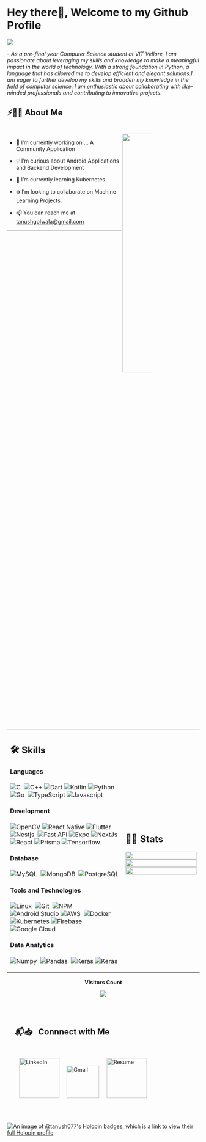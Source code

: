 # Hey there👋, Welcome to my Github Profile

<img src="https://readme-typing-svg.herokuapp.com?font=Architects+Daughter&color=22EBF7&size=25&center=false&lines=hey!+its+Tanush;App+developer...;Backend+Developer...;Computer+Vision+Enthusiast...;DevOps..."/>
 
 <p>- <i>As a pre-final year Computer Science student at VIT Vellore, I am passionate about leveraging my skills and knowledge to make a meaningful impact in the world of technology. With a strong foundation in Python, a language that has allowed me to develop efficient and elegant solutions.I am eager to further develop my skills and broaden my knowledge in the field of computer science. I am enthusiastic about collaborating with like-minded professionals and contributing to innovative projects.</i></p>



## ⚡🙋‍♂️ About Me

</br>
<img src="https://user-images.githubusercontent.com/89788120/167628634-549d2bdd-609e-4275-85af-1e1974da64ca.gif" width="40%" align="right" />

- 🔧 I’m currently working on ... A Community Application

- 💡 I’m curious about Android Applications and Backend Development
- 📖 I’m currently learning Kubernetes.
- ❄️ I’m looking to collaborate on Machine Learning Projects.
- 📫 You can reach me at tanushgolwala@gmail.com

<hr>


</br>


<table width="100%" >

 <tr>
    <td width="60%">
     
## 🛠️ Skills

#### Languages

![C](https://img.shields.io/badge/C-00599C?style=for-the-badge&logo=c&logoColor=white)&nbsp;
![C++](https://img.shields.io/badge/C%2B%2B-00599C?style=for-the-badge&logo=c%2B%2B&logoColor=white)
![Dart](https://img.shields.io/badge/Dart-0175C2?style=for-the-badge&logo=dart&logoColor=white)
![Kotlin](https://img.shields.io/badge/Kotlin-B125EA?style=for-the-badge&logo=kotlin&logoColor=white)
![Python](https://img.shields.io/badge/Python-FFD43B?style=for-the-badge&logo=python&logoColor=blue)&nbsp;
![Go](https://img.shields.io/badge/Go-00ADD8?style=for-the-badge&logo=go&logoColor=white)&nbsp;
![TypeScript](https://img.shields.io/badge/TypeScript-007ACC?style=for-the-badge&logo=typescript&logoColor=white)
![Javascript](https://img.shields.io/badge/JavaScript-323330?style=for-the-badge&logo=javascript&logoColor=F7DF1E)&nbsp;




#### Development

![OpenCV](https://img.shields.io/badge/OpenCV-27338e?style=for-the-badge&logo=OpenCV&logoColor=white)
![React Native](https://img.shields.io/badge/React_Native-20232A?style=for-the-badge&logo=react&logoColor=61DAFB)
![Flutter](https://img.shields.io/badge/Flutter-02569B?style=for-the-badge&logo=flutter&logoColor=white)
![Nestjs](https://img.shields.io/badge/nestjs-E0234E?style=for-the-badge&logo=nestjs&logoColor=white)&nbsp;
![Fast API](https://img.shields.io/badge/fastapi-109989?style=for-the-badge&logo=FASTAPI&logoColor=white)
![Expo](https://img.shields.io/badge/Expo-1B1F23?style=for-the-badge&logo=expo&logoColor=white)
![NextJs](https://img.shields.io/badge/next%20js-000000?style=for-the-badge&logo=nextdotjs&logoColor=white)
![React](https://img.shields.io/badge/React-20232A?style=for-the-badge&logo=react&logoColor=61DAFB)
![Prisma](https://img.shields.io/badge/Prisma-3982CE?style=for-the-badge&logo=Prisma&logoColor=white)
![Tensorflow](https://img.shields.io/badge/TensorFlow-FF6F00?style=for-the-badge&logo=tensorflow&logoColor=white)



#### Database

![MySQL](  https://img.shields.io/badge/MySQL-005C84?style=for-the-badge&logo=mysql&logoColor=white)&nbsp;
![MongoDB](https://img.shields.io/badge/MongoDB-4EA94B?style=for-the-badge&logo=mongodb&logoColor=white)&nbsp;
![PostgreSQL](https://img.shields.io/badge/PostgreSQL-316192?style=for-the-badge&logo=postgresql&logoColor=whiten)

#### Tools and Technologies


![Linux](https://img.shields.io/badge/Linux-FCC624?style=for-the-badge&logo=linux&logoColor=black)&nbsp;
![Git](  https://img.shields.io/badge/GitHub-100000?style=for-the-badge&logo=github&logoColor=white)&nbsp;
![NPM](https://img.shields.io/badge/npm-CB3837?style=for-the-badge&logo=npm&logoColor=white)&nbsp;
![Android Studio](https://img.shields.io/badge/Android_Studio-3DDC84?style=for-the-badge&logo=android-studio&logoColor=white)
![AWS](https://img.shields.io/badge/Amazon_AWS-FF9900?style=for-the-badge&logo=amazonaws&logoColor=white)&nbsp;
![Docker](https://img.shields.io/badge/Docker-2CA5E0?style=for-the-badge&logo=docker&logoColor=white)&nbsp;
![Kubernetes](https://img.shields.io/badge/kubernetes-326ce5.svg?&style=for-the-badge&logo=kubernetes&logoColor=white)
![Firebase](https://img.shields.io/badge/firebase-ffca28?style=for-the-badge&logo=firebase&logoColor=black)&nbsp;
![Google Cloud](https://img.shields.io/badge/Google_Cloud-4285F4?style=for-the-badge&logo=google-cloud&logoColor=white)&nbsp;  



#### Data Analytics 

![Numpy](https://img.shields.io/badge/Numpy-777BB4?style=for-the-badge&logo=numpy&logoColor=white)&nbsp;
![Pandas](https://img.shields.io/badge/Pandas-2C2D72?style=for-the-badge&logo=pandas&logoColor=white)&nbsp;
![Keras](https://img.shields.io/badge/scikit_learn-F7931E?style=for-the-badge&logo=scikit-learn&logoColor=white)
![Keras](https://img.shields.io/badge/Keras-FF0000?style=for-the-badge&logo=keras&logoColor=white)
</td>
    <td>
  
## 📄📜 Stats


<p align="center">
  <img width="100%" src="https://github-readme-stats.vercel.app/api?username=tanushgolwala&theme=algolia&show_icons=true&bg_color=transparent&title_color=navy&text_color=black" />
 </br>
  <img width="100%" src="https://github-readme-streak-stats.herokuapp.com/?user=tanushgolwala"/>
 </br>
  <img width="100%" src="https://github-readme-stats.vercel.app/api/top-langs/?username=tanushgolwala&exclude_repo=Portfolio,HomePal&langs_count=7&layout=compact&bg_color=transparent" />
</p>
     
  </td>
 </tr>
</table>


<div align="center">
 <b style = {font-weight: 600}>Visitors Count</b>

<p align="center"><img align="center" src="https://profile-counter.glitch.me/{tanushgolwala}/count.svg" /></p> 
<br>
</div>

 <br/>

## &nbsp; &nbsp; 📬📥 &nbsp; Connnect with Me

<br/>

&nbsp; &nbsp; &nbsp; &nbsp; <a href="https://www.linkedin.com/in/tanushgolwala/"><img width="105px" alt="LinkedIn" src="https://img.shields.io/badge/LinkedIn%20-%230077B5.svg?&style=flat&logo=linkedin&logoColor=white"/></a> &nbsp;&nbsp;&nbsp;
<a href="mailto:tanushgolwala@gmail.com"><img width="85px" alt="Gmail" src="https://img.shields.io/badge/Gmail-D14836?style=flat&logo=gmail&logoColor=white" /></a> &nbsp; &nbsp; 
<a href="https://tanushgolwala.github.io/tanushgolwala/resume" target="_blank"><img width="105px" alt="Resume" src="https://img.shields.io/badge/Resume-%2312100E.svg?&style=flat&logo=resume&logoColor=white"/></a>

</br>
</br>

[![An image of @tanush077's Holopin badges, which is a link to view their full Holopin profile](https://holopin.me/tanush077)](https://holopin.io/@tanush077)



